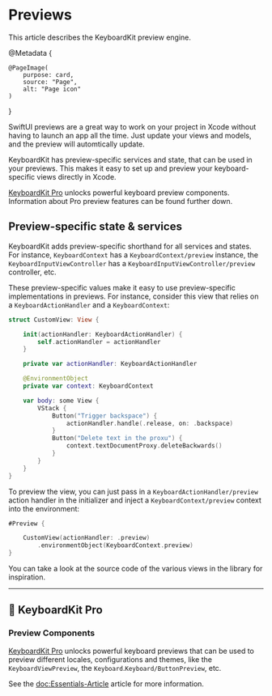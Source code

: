 # Previews

This article describes the KeyboardKit preview engine.

@Metadata {

    @PageImage(
        purpose: card,
        source: "Page",
        alt: "Page icon"
    )
}

SwiftUI previews are a great way to work on your project in Xcode without having to launch an app all the time. Just update your views and models, and the preview will automtically update.

KeyboardKit has preview-specific services and state, that can be used in your previews. This makes it easy to set up and preview your keyboard-specific views directly in Xcode.

[KeyboardKit Pro][Pro] unlocks powerful keyboard preview components. Information about Pro preview features can be found further down.



## Preview-specific state & services 

KeyboardKit adds preview-specific shorthand for all services and states. For instance, ``KeyboardContext`` has a ``KeyboardContext/preview`` instance, the ``KeyboardInputViewController`` has a ``KeyboardInputViewController/preview`` controller, etc. 

These preview-specific values make it easy to use preview-specific implementations in previews. For instance, consider this view that relies on a ``KeyboardActionHandler`` and a ``KeyboardContext``:

```swift
struct CustomView: View {

    init(actionHandler: KeyboardActionHandler) {
        self.actionHandler = actionHandler
    }

    private var actionHandler: KeyboardActionHandler

    @EnvironmentObject
    private var context: KeyboardContext

    var body: some View {
        VStack {
            Button("Trigger backspace") {
                actionHandler.handle(.release, on: .backspace)
            }
            Button("Delete text in the proxu") {
                context.textDocumentProxy.deleteBackwards()
            }
        }
    }
}
```

To preview the view, you can just pass in a ``KeyboardActionHandler/preview`` action handler in the initializer and inject a ``KeyboardContext/preview`` context into the environment:

```swift
#Preview {

    CustomView(actionHandler: .preview)
        .environmentObject(KeyboardContext.preview)
}
```

You can take a look at the source code of the various views in the library for inspiration.


---


## 👑 KeyboardKit Pro

### Preview Components

[KeyboardKit Pro][Pro] unlocks powerful keyboard previews that can be used to preview different locales, configurations and themes, like the ``KeyboardViewPreview``, the ``Keyboard``.``Keyboard/ButtonPreview``, etc.

See the <doc:Essentials-Article> article for more information.

[Pro]: https://github.com/KeyboardKit/KeyboardKitPro
